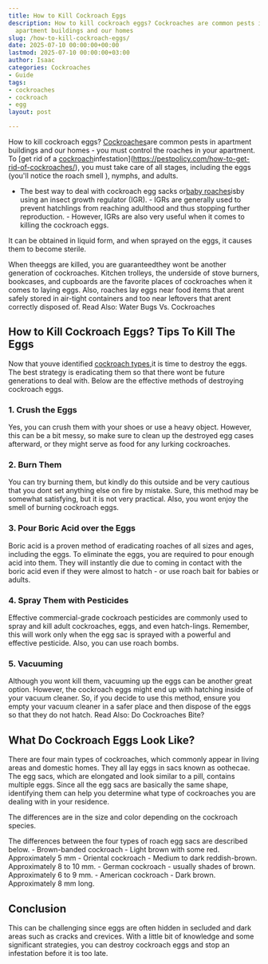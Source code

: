```yaml
---
title: How to Kill Cockroach Eggs
description: How to kill cockroach eggs? Cockroaches are common pests in 
  apartment buildings and our homes
slug: /how-to-kill-cockroach-eggs/
date: 2025-07-10 00:00:00+00:00
lastmod: 2025-07-10 00:00:00+03:00
author: Isaac
categories: Cockroaches
- Guide
tags:
- cockroaches
- cockroach
- egg
layout: post

---
```

How to kill cockroach eggs? [Cockroaches](https://pestpolicy.com/cockroach-eggs/)are common pests in apartment buildings and our homes - you must control the roaches in your apartment. To [get rid of a [cockroach](https://pestpolicy.com/cockroach-vs-palmetto-bug/)infestation](https://pestpolicy.com/how-to-get-rid-of-cockroaches/), you must take care of all stages, including the eggs (you'll notice the roach smell ), nymphs, and adults.

- The best way to deal with cockroach egg sacks or[baby roaches](https://pestpolicy.com/what-do-baby-roaches-look-like//)isby using an insect growth regulator (IGR). - IGRs are generally used to prevent hatchlings from reaching adulthood and thus stopping further reproduction. - However, IGRs are also very useful when it comes to killing the cockroach eggs.

It can be obtained in liquid form, and when sprayed on the eggs, it causes them to become sterile.

When theeggs are killed, you are guaranteedthey wont be another generation of cockroaches. Kitchen trolleys, the underside of stove burners, bookcases, and cupboards are the favorite places of cockroaches when it comes to laying eggs. Also, roaches lay eggs near food items that arent safely stored in air-tight containers and too near leftovers that arent correctly disposed of. Read Also: Water Bugs Vs. Cockroaches

##  How to Kill Cockroach Eggs? Tips To Kill The Eggs

Now that youve identified [cockroach types](https://extension.umn.edu/insects-infest-homes/cockroaches),it is time to destroy the eggs. The best strategy is eradicating them so that there wont be future generations to deal with. Below are the effective methods of destroying cockroach eggs.

###  1. Crush the Eggs

Yes, you can crush them with your shoes or use a heavy object. However, this can be a bit messy, so make sure to clean up the destroyed egg cases afterward, or they might serve as food for any lurking cockroaches.

###  2. Burn Them

You can try burning them, but kindly do this outside and be very cautious that you dont set anything else on fire by mistake. Sure, this method may be somewhat satisfying, but it is not very practical. Also, you wont enjoy the smell of burning cockroach eggs.

###  3. Pour Boric Acid over the Eggs

Boric acid is a proven method of eradicating roaches of all sizes and ages, including the eggs. To eliminate the eggs, you are required to pour enough acid into them. They will instantly die due to coming in contact with the boric acid even if they were almost to hatch - or use roach bait for babies or adults.

###  4. Spray Them with Pesticides

Effective commercial-grade cockroach pesticides are commonly used to spray and kill adult cockroaches, eggs, and even hatch-lings. Remember, this will work only when the egg sac is sprayed with a powerful and effective pesticide. Also, you can use roach bombs.

###  5. Vacuuming

Although you wont kill them, vacuuming up the eggs can be another great option. However, the cockroach eggs might end up with hatching inside of your vacuum cleaner. So, if you decide to use this method, ensure you empty your vacuum cleaner in a safer place and then dispose of the eggs so that they do not hatch. Read Also: Do Cockroaches Bite?

##  What Do Cockroach Eggs Look Like?

There are four main types of cockroaches, which commonly appear in living areas and domestic homes. They all lay eggs in sacs known as oothecae. The egg sacs, which are elongated and look similar to a pill, contains multiple eggs. Since all the egg sacs are basically the same shape, identifying them can help you determine what type of cockroaches you are dealing with in your residence.

The differences are in the size and color depending on the cockroach species.

The differences between the four types of roach egg sacs are described below. - Brown-banded cockroach - Light brown with some red. Approximately 5 mm - Oriental cockroach - Medium to dark reddish-brown. Approximately 8 to 10 mm. - German cockroach - usually shades of brown. Approximately 6 to 9 mm. - American cockroach - Dark brown. Approximately 8 mm long.

##  Conclusion

This can be challenging since eggs are often hidden in secluded and dark areas such as cracks and crevices. With a little bit of knowledge and some significant strategies, you can destroy cockroach eggs and stop an infestation before it is too late.